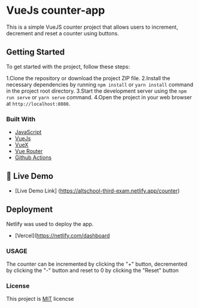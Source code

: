 # VueJs counter-app
This is a simple VueJS counter project that allows users to increment, decrement and reset a counter using buttons.

## Getting Started
To get started with the project, follow these steps:

1.Clone the repository or download the project ZIP file.
2.Install the necessary dependencies by running `npm install` or `yarn install` command in the project root directory.
3.Start the development server using the `npm run serve` or `yarn serve` command.
4.Open the project in your web browser at `http://localhost:8080`.

### Built With
 + [JavaScript](https://javascript.info/) 
 + [VueJs](https://vuejs.org/) 
 + [VueX](https://vuex.vuejs.org/) 
 + [Vue Router](https://router.vuejs.org/) 
 + [Github Actions](https://docs.github.com/en/actions/)

## 🚀 Live Demo <a name='live-demo'></a>
- [Live Demo Link] (https://altschool-third-exam.netlify.app/counter)


## Deployment
Netlify was used to deploy the app. 
 + [Vercel](https://netlify.com/dashboard


### USAGE
The counter can be incremented by clicking the "+" button, decremented by clicking the "-" button and reset to 0 by clicking the "Reset" button

### License <a name='license'></a>
This project is [MIT](./LICENSE) licencse


